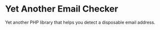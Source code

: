 # Yet Another Email Checker

Yet another PHP library that helps you detect a disposable email address.
